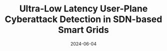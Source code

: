 ---
title: "Ultra-Low Latency User-Plane Cyberattack Detection in SDN-based Smart Grids"
collection: publications
permalink: /publication/2024-eenergy
date: 2024-06-04
venue: 'E-Energy`24: The 15th ACM International Conference on Future and Sustainable Energy Systems'
paperurl: 'https://dspace.networks.imdea.org/bitstream/handle/20.500.12761/1821/e-Energy24_final.pdf?sequence=3&isAllowed=y'
link: 'https://dl.acm.org/doi/10.1145/3632775.3661995'
github: 'https://github.com/nds-group/smart-grid'
citation: 'Aristide Tanyi-Jong Akem, Michele Gucciardo, and Marco Fiore, "Ultra-Low Latency User-Plane Cyberattack Detection in SDN-based Smart Grids," In <i>The 15th ACM International Conference on Future and Sustainable Energy Systems (E-Energy 24), June 04--07, 2024, Singapore, Singapore</i>. ACM, New York, NY, USA 7 Pages. doi: 10.1145/3632775.3661995<i>(Accepted for Publication)</i>.'
---